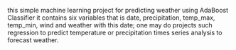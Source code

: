 this simple machine learning project for predicting weather using AdaBoost Classifier
it contains six variables that is date, precipitation, temp_max,	temp_min,	wind and 	weather
with this date;
one may do projects such regression to predict temperature or precipitation
times series analysis to forecast weather. 

